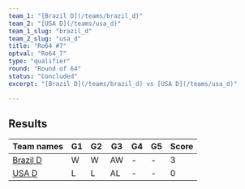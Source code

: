 ```yaml
---
team_1: "[Brazil D](/teams/brazil_d)"
team_2: "[USA D](/teams/usa_d)"
team_1_slug: "brazil_d"
team_2_slug: "usa_d"
title: "Ro64 #7"
optval: "Ro64_7"
type: "qualifier"
round: "Round of 64"
status: "Concluded"
excerpt: "[Brazil D](/teams/brazil_d) vs [USA D](/teams/usa_d)"

---
```

## Results

| Team names | G1 | G2 | G3 | G4 | G5 | Score |
| -- | -- | -- | -- | -- | -- | -- |
| [Brazil D](/teams/brazil_d) | W | W | AW | - | - | 3 |
| [USA D](/teams/usa_d) | L | L | AL | - | - | 0 |
